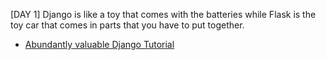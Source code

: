 [DAY 1] Django is like a toy that comes with the batteries while Flask is the toy car that comes in parts that you have to put together.

- [Abundantly valuable Django Tutorial](https://docs.djangoproject.com/en/2.2/intro/tutorial01/)
